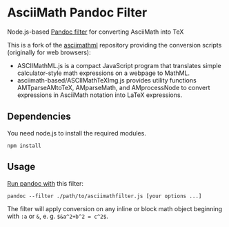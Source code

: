 AsciiMath Pandoc Filter
=======================

Node.js-based
[Pandoc filter](https://github.com/jgm/pandoc/wiki/Pandoc-Filters)
for converting AsciiMath into TeX

This is a fork of the
[asciimathml](https://github.com/asciimath/asciimathml) repository
providing the conversion scripts (originally for web browsers):

* ASCIIMathML.js is a compact JavaScript program that translates
  simple calculator-style math expressions on a webpage to MathML.
* asciimath-based/ASCIIMathTeXImg.js provides utility functions
  AMTparseAMtoTeX, AMparseMath, and AMprocessNode to convert
  expressions in AsciiMath notation into LaTeX expressions.

## Dependencies

You need node.js to install the required modules.

```
npm install
```

## Usage

[Run pandoc with](http://pandoc.org/scripting.html#json-filters) this filter:

```
pandoc --filter ./path/to/asciimathfilter.js [your options ...]
```

The filter will apply conversion on any inline or block math object beginning with `:a` or `&`, e. g. `$&a^2+b^2 = c^2$`.
